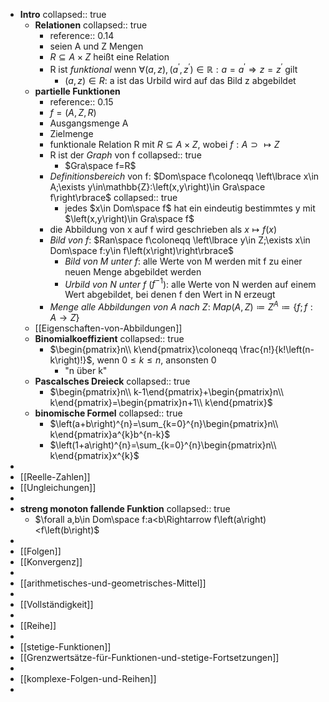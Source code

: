 - **Intro**
  collapsed:: true
	- **Relationen**
	  collapsed:: true
		- reference:: 0.14
		- seien A und Z Mengen
		- $R\subseteq A\times Z$ heißt eine Relation
		- R ist *funktional* wenn $\forall\left(a,z\right),\left(a^{\prime},z^{\prime}\right)\in\mathbb{R}:a=a^{\prime}\Rightarrow z=z^{\prime}$ gilt
			- $\left(a,z\right)\in R$: a ist das Urbild wird auf das Bild z abgebildet
	- **partielle Funktionen**
		- reference:: 0.15
		- $f=\left(A,Z,R\right)$
		- Ausgangsmenge A
		- Zielmenge
		- funktionale Relation R mit $R\subseteq A\times Z$, wobei $f:A\supset\mapsto Z$
		- R ist der *Graph* von f
		  collapsed:: true
			- $Gra\space f=R$
		- *Definitionsbereich* von f: $Dom\space f\coloneqq \left\lbrace x\in A;\exists y\in\mathbb{Z}:\left(x,y\right)\in Gra\space f\right\rbrace$
		  collapsed:: true
			- jedes $x\in Dom\space f$ hat ein eindeutig bestimmtes y mit $\left(x,y\right)\in Gra\space f$
		- die Abbildung von x auf f wird geschrieben als $x\mapsto f\left(x\right)$
		- *Bild von f*: $Ran\space f\coloneqq \left\lbrace y\in Z;\exists x\in Dom\space f:y\in f\left(x\right)\right\rbrace$
			- *Bild von M unter f*: alle Werte von M werden mit f zu einer neuen Menge abgebildet werden
			- *Urbild von N unter f* ($f^{-1}$): alle Werte von N werden auf einem Wert abgebildet, bei denen f den Wert in N erzeugt
		- *Menge alle Abbildungen von A nach Z*: $Map\left(A,Z\right)\coloneqq Z^{A}\coloneqq \left\lbrace f;f:A\rightarrow Z\right\rbrace$
	- [[Eigenschaften-von-Abbildungen]]
	- **Binomialkoeffizient**
	  collapsed:: true
		- $\begin{pmatrix}n\\ k\end{pmatrix}\coloneqq \frac{n!}{k!\left(n-k\right)!}$, wenn $0\leq k\leq n$, ansonsten 0
			- "n über k"
	- **Pascalsches Dreieck**
	  collapsed:: true
		- $\begin{pmatrix}n\\ k-1\end{pmatrix}+\begin{pmatrix}n\\ k\end{pmatrix}=\begin{pmatrix}n+1\\ k\end{pmatrix}$
	- **binomische Formel**
	  collapsed:: true
		- $\left(a+b\right)^{n}=\sum_{k=0}^{n}\begin{pmatrix}n\\ k\end{pmatrix}a^{k}b^{n-k}$
		- $\left(1+a\right)^{n}=\sum_{k=0}^{n}\begin{pmatrix}n\\ k\end{pmatrix}x^{k}$
-
- [[Reelle-Zahlen]]
- [[Ungleichungen]]
-
- **streng monoton fallende Funktion**
  collapsed:: true
	- $\forall a,b\in Dom\space f:a<b\Rightarrow f\left(a\right)<f\left(b\right)$
-
- [[Folgen]]
- [[Konvergenz]]
-
- [[arithmetisches-und-geometrisches-Mittel]]
-
- [[Vollständigkeit]]
-
- [[Reihe]]
-
- [[stetige-Funktionen]]
- [[Grenzwertsätze-für-Funktionen-und-stetige-Fortsetzungen]]
-
- [[komplexe-Folgen-und-Reihen]]
-